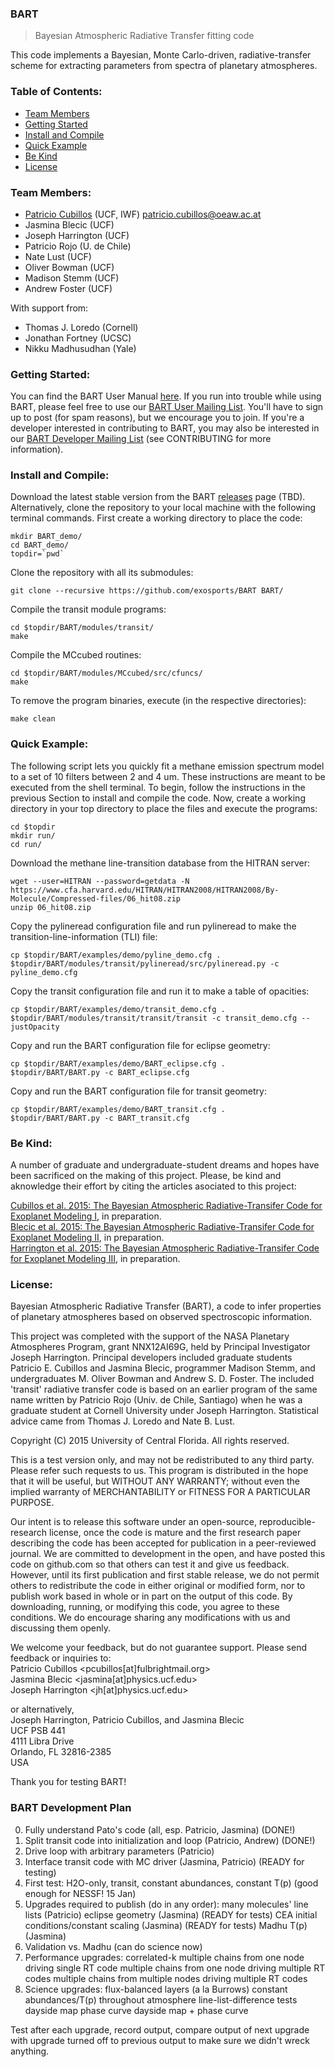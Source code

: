 ### BART
> Bayesian Atmospheric Radiative Transfer fitting code

This code implements a Bayesian, Monte Carlo-driven,
radiative-transfer scheme for extracting parameters from spectra of
planetary atmospheres.  

### Table of Contents:
* [Team Members](#team-members)
* [Getting Started](#getting-started)
* [Install and Compile](#install-and-compile)
* [Quick Example](#quick-example)
* [Be Kind](#be-kind)
* [License](#license)


### Team Members:
* [Patricio Cubillos](https://github.com/pcubillos/) (UCF, IWF) <patricio.cubillos@oeaw.ac.at>
* Jasmina Blecic (UCF)
* Joseph Harrington (UCF)
* Patricio Rojo (U. de Chile)
* Nate Lust (UCF)
* Oliver Bowman (UCF)
* Madison Stemm (UCF)
* Andrew Foster (UCF)

With support from:
* Thomas J. Loredo (Cornell)
* Jonathan Fortney (UCSC)
* Nikku Madhusudhan (Yale)

### Getting Started:
You can find the BART User Manual [here](http://planets.ucf.edu/bart-docs/BART_user_manual.pdf). If you run into trouble while using BART, please feel free to use our [BART User Mailing List](https://physics.ucf.edu/mailman/listinfo/bart-user). You'll have to sign up to post (for spam reasons), but we encourage you to join. If you're a developer interested in contributing to BART, you may also be interested in our [BART Developer Mailing List](https://physics.ucf.edu/mailman/listinfo/bart-devel) (see CONTRIBUTING for more information).

### Install and Compile:
Download the latest stable version from the BART
[releases](https://github.com/joeharr4/BART/releases) page
(TBD).  Alternatively, clone the repository to your local
machine with the following terminal commands.
First create a working directory to place the code:
```shell
mkdir BART_demo/
cd BART_demo/
topdir=`pwd`
```

Clone the repository with all its submodules:
```shell
git clone --recursive https://github.com/exosports/BART BART/
```

Compile the transit module programs:
```shell
cd $topdir/BART/modules/transit/
make
```

Compile the MCcubed routines:
```shell
cd $topdir/BART/modules/MCcubed/src/cfuncs/
make
```

To remove the program binaries, execute (in the respective
directories):
```shell
make clean
```

### Quick Example:

The following script lets you quickly fit a methane emission spectrum model to a set of 10 filters between 2 and 4 um.  These instructions are meant to be executed from the shell terminal.  To begin, follow the instructions in the previous Section to install and compile the code.  Now, create a working directory in your top directory to place the files and execute the programs:
```shell
cd $topdir
mkdir run/
cd run/
```

Download the methane line-transition database from the HITRAN server:
```shell
wget --user=HITRAN --password=getdata -N https://www.cfa.harvard.edu/HITRAN/HITRAN2008/HITRAN2008/By-Molecule/Compressed-files/06_hit08.zip  
unzip 06_hit08.zip
```

Copy the pylineread configuration file and run pylineread to make the transition-line-information (TLI) file:
```shell
cp $topdir/BART/examples/demo/pyline_demo.cfg .  
$topdir/BART/modules/transit/pylineread/src/pylineread.py -c pyline_demo.cfg
```

Copy the transit configuration file and run it to make a table of opacities:
```shell
cp $topdir/BART/examples/demo/transit_demo.cfg .  
$topdir/BART/modules/transit/transit/transit -c transit_demo.cfg --justOpacity
```

Copy and run the BART configuration file for eclipse geometry:
```shell
cp $topdir/BART/examples/demo/BART_eclipse.cfg .
$topdir/BART/BART.py -c BART_eclipse.cfg
```

Copy and run the BART configuration file for transit geometry:
```shell
cp $topdir/BART/examples/demo/BART_transit.cfg .
$topdir/BART/BART.py -c BART_transit.cfg
```


### Be Kind:

A number of graduate and undergraduate-student dreams and hopes have been sacrificed on the making of this project.  Please, be kind and aknowledge their effort by citing the articles asociated to this project:

  [Cubillos et al. 2015: The Bayesian Atmospheric Radiative-Transifer Code for Exoplanet Modeling I](), in preparation.  
  [Blecic et al. 2015: The Bayesian Atmospheric Radiative-Transifer Code for Exoplanet Modeling II](), in preparation.  
  [Harrington et al. 2015: The Bayesian Atmospheric Radiative-Transifer Code for Exoplanet Modeling III](), in preparation.  

### License:

Bayesian Atmospheric Radiative Transfer (BART), a code to infer
properties of planetary atmospheres based on observed spectroscopic
information.  

This project was completed with the support of the NASA Planetary
Atmospheres Program, grant NNX12AI69G, held by Principal Investigator
Joseph Harrington. Principal developers included graduate students
Patricio E. Cubillos and Jasmina Blecic, programmer Madison Stemm, and
undergraduates M. Oliver Bowman and Andrew S. D. Foster.  The included
'transit' radiative transfer code is based on an earlier program of
the same name written by Patricio Rojo (Univ. de Chile, Santiago) when
he was a graduate student at Cornell University under Joseph
Harrington.  Statistical advice came from Thomas J. Loredo and Nate
B. Lust.  

Copyright (C) 2015 University of Central Florida.  All rights reserved.  

This is a test version only, and may not be redistributed to any third
party.  Please refer such requests to us.  This program is distributed
in the hope that it will be useful, but WITHOUT ANY WARRANTY; without
even the implied warranty of MERCHANTABILITY or FITNESS FOR A PARTICULAR
PURPOSE.  

Our intent is to release this software under an open-source,
reproducible-research license, once the code is mature and the first
research paper describing the code has been accepted for publication
in a peer-reviewed journal.  We are committed to development in the
open, and have posted this code on github.com so that others can test
it and give us feedback.  However, until its first publication and
first stable release, we do not permit others to redistribute the code
in either original or modified form, nor to publish work based in
whole or in part on the output of this code.  By downloading, running,
or modifying this code, you agree to these conditions.  We do
encourage sharing any modifications with us and discussing them
openly.  

We welcome your feedback, but do not guarantee support.  Please send
feedback or inquiries to:  
Patricio Cubillos <pcubillos[at]fulbrightmail.org>  
Jasmina Blecic <jasmina[at]physics.ucf.edu>  
Joseph Harrington <jh[at]physics.ucf.edu>  

or alternatively,  
Joseph Harrington, Patricio Cubillos, and Jasmina Blecic  
UCF PSB 441  
4111 Libra Drive  
Orlando, FL 32816-2385  
USA  

Thank you for testing BART!  

### BART Development Plan

0. Fully understand Pato's code (all, esp. Patricio, Jasmina) (DONE!)
1. Split transit code into initialization and loop (Patricio, Andrew) (DONE!)
2. Drive loop with arbitrary parameters (Patricio)
3. Interface transit code with MC driver (Jasmina, Patricio) (READY for testing)
4. First test: H2O-only, transit, constant abundances, constant T(p)
   (good enough for NESSF!  15 Jan)
5. Upgrades required to publish (do in any order):
   many molecules' line lists (Patricio)
   eclipse geometry (Jasmina) (READY for tests)
   CEA initial conditions/constant scaling (Jasmina) (READY for tests)
   Madhu T(p) (Jasmina)
6. Validation vs. Madhu
   (can do science now)
7. Performance upgrades:
   correlated-k
   multiple chains from one node driving single RT code
   multiple chains from one node driving multiple RT codes
   multiple chains from multiple nodes driving multiple RT codes
8. Science upgrades:
   flux-balanced layers (a la Burrows)
   constant abundances/T(p) throughout atmosphere
   line-list-difference tests
   dayside map
   phase curve
   dayside map + phase curve

Test after each upgrade, record output, compare output of next upgrade
with upgrade turned off to previous output to make sure we didn't
wreck anything.

<!--
**STATUS OF COMPONENTS**

| Component     | Code          | Doc           | Package | Git | Centralgit(here) |
| ------------- | --------------| ------------  |---------|-----| -----------------|
| comm loop     | done          |               |         | yes |                  |
| MC-cubed      | done          | To be revised |         | yes |                  |
| TEA           | done          | On revision   |         | yes |                  |
| transit       | done          |               |         | yes |                  |
| BART          | done          |               |         | yes |                  |
-->
